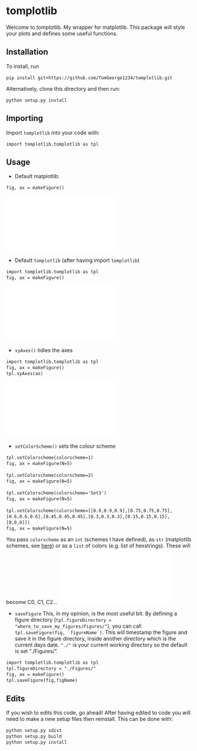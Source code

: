 # tomplotlib

Welcome to tomplotlib. My wrapper for matplotlib. 
This package will style your plots and defines some useful functions. 

## Installation
To install, run
```
pip install git+https://github.com/TomGeorge1234/tomplotlib.git
```
Alternatively, clone this directory and then run:
```
python setup.py install 
```

## Importing 
Import ```tomplotlib``` into your code with: 
```
import tomplotlib.tomplotlib as tpl 
```

## Usage
* Default matplotlib: 
```
fig, ax = makeFigure()
```
![](readmefigures/pretomplotlib.pdf)

* Default ```tomplotlib``` (after having import ```tomplotlib```)
```
import tomplotlib.tomplotlib as tpl 
fig, ax = makeFigure()
```
![](./readmefigures/posttomplotlib.pdf)

* ```xyAxes()``` tidies the axes 
```
import tomplotlib.tomplotlib as tpl 
fig, ax = makeFigure()
tpl.xyAxes(ax)

```
![](./readmefigures/xyAxes.pdf)

* ```setColorScheme()``` sets the colour scheme
```
tpl.setColorscheme(colorscheme=1)
fig, ax = makeFigure(N=5)

tpl.setColorscheme(colorscheme=2)
fig, ax = makeFigure(N=5)

tpl.setColorscheme(colorscheme='Set3')
fig, ax = makeFigure(N=5)

tpl.setColorscheme(colorscheme=[[0.9,0.9,0.9],[0.75,0.75,0.75],[0.6,0.6,0.6],[0.45,0.45,0.45],[0.3,0.3,0.3],[0.15,0.15,0.15],[0,0,0]])
fig, ax = makeFigure(N=5)
```
You pass ```colorscheme``` as an ```int``` (schemes I have defined), as ```str``` (matplotlib schemes, see [here](https://matplotlib.org/stable/tutorials/colors/colormaps.html)) or as a ```list``` of colors (e.g. list of hexstrings). These will become C0, C1, C2...
![](./readmefigures/colorschemes.pdf)


* ```saveFigure```
This, in my opinion, is the most useful bit. By defining a figure directory (```tpl.figureDirectory = "where_to_save_my_figures/Figures/"```), you can call ```tpl.saveFigure(fig, `figureName`)```. This will timestamp the figure and save it in the figure directory, inside another directory which is the current days date. ```"./"``` is your current working directory so the default is set "./Figures/".

```
import tomplotlib.tomplotlib as tpl 
tpl.figureDirectory = "./Figures/"
fig, ax = makeFigure()
tpl.saveFigure(fig,figName)
```

## Edits 
If you wish to edits this code, go ahead! After having edited to code you will need to make a new setup files then reinstall. This can be done with: 
```
python setup.py sdist
python setup.py build
python setup.py install
```